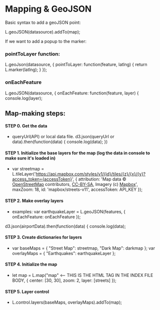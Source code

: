 # Mapping & GeoJSON
Basic syntax to add a geoJSON point:

L.geoJSON(datasource).addTo(map);

If we want to add a popup to the marker:

### pointToLayer function: 
L.geoJson(datasource, {
    pointToLayer: function(feature, latlng) {
      return L.marker(latlng);
     }
});

### onEachFeature
L.geoJSON(datasource, {
    onEachFeature: function(feature, layer) {
        console.log(layer);

## Map-making steps:
#### STEP 0. Get the data
- queryUrl(API) or local data file.
d3.json(queryUrl or data).then(function(data) {
  console.log(data);
})

#### STEP 1. Initialize the base layers for the map (log the data in console to make sure it's loaded in)
- var streetmap = L.tileLayer('https://api.mapbox.com/styles/v1/{id}/tiles/{z}/{x}/{y}?access_token={accessToken}', {
      attribution: 'Map data &copy; <a href="https://www.openstreetmap.org/">OpenStreetMap</a> contributors, <a href="https://creativecommons.org/licenses/by-sa/2.0/">CC-BY-SA</a>, Imagery (c) <a href="https://www.mapbox.com/">Mapbox</a>',
      maxZoom: 18,
      id: 'mapbox/streets-v11',
      accessToken: API_KEY
  });

#### STEP 2. Make overlay layers
- examples:
var earthquakeLayer = L.geoJSON(features, {
      onEachFeature: onEachFeature
  });

d3.json(airportData).then(function(data) {
  console.log(data);
  
#### STEP 3. Create dictionaries for layers
- var baseMaps = {
      "Street Map": streetmap,
      "Dark Map": darkmap
  };
var overlayMaps = {
      "Earthquakes": earthquakeLayer
  };

#### STEP 4. Initialize the map
- let map = L.map("map" <-- THIS IS THE HTML TAG IN THE INDEX FILE BODY, {
  center: [30, 30],
  zoom: 2,
  layer: [streets]
});

#### STEP 5. Layer control
- L.control.layers(baseMaps, overlayMaps).addTo(map);